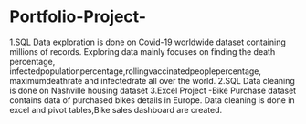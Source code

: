 # Portfolio-Project-
1.SQL Data exploration is done on Covid-19 worldwide dataset containing millions of records.
Exploring data mainly focuses on finding the death percentage, infectedpopulationpercentage,rollingvaccinatedpeoplepercentage,
maximumdeathrate and infectedrate all over the world.
2.SQL Data cleaning is done on Nashville housing dataset
3.Excel Project -Bike Purchase dataset contains data of purchased bikes details in Europe.
Data cleaning is done in excel and  pivot tables,Bike sales dashboard are created.
